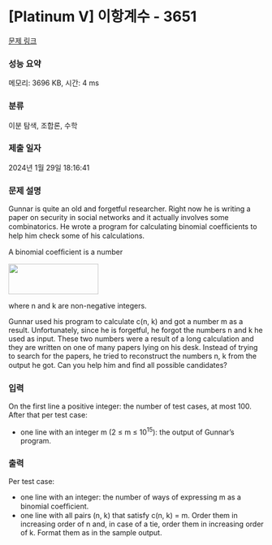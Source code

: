 # [Platinum V] 이항계수 - 3651 

[문제 링크](https://www.acmicpc.net/problem/3651) 

### 성능 요약

메모리: 3696 KB, 시간: 4 ms

### 분류

이분 탐색, 조합론, 수학

### 제출 일자

2024년 1월 29일 18:16:41

### 문제 설명

<p>Gunnar is quite an old and forgetful researcher. Right now he is writing a paper on security in social networks and it actually involves some combinatorics. He wrote a program for calculating binomial coefﬁcients to help him check some of his calculations.</p>

<p>A binomial coefﬁcient is a number</p>

<p><img alt="" src="https://www.acmicpc.net/upload/images/daum_equation_1358305217093.png" style="height:60px; opacity:0.9; width:177px"></p>

<p>where n and k are non-negative integers.</p>

<p>Gunnar used his program to calculate c(n, k) and got a number m as a result. Unfortunately, since he is forgetful, he forgot the numbers n and k he used as input. These two numbers were a result of a long calculation and they are written on one of many papers lying on his desk. Instead of trying to search for the papers, he tried to reconstruct the numbers n, k from the output he got. Can you help him and ﬁnd all possible candidates?</p>

### 입력 

 <p>On the first line a positive integer: the number of test cases, at most 100. After that per test case:</p>

<ul>
	<li>one line with an integer m (2 ≤ m ≤ 10<sup>15</sup>): the output of Gunnar’s program.</li>
</ul>

### 출력 

 <p>Per test case:</p>

<ul>
	<li>one line with an integer: the number of ways of expressing m as a binomial coefﬁcient.</li>
	<li>one line with all pairs (n, k) that satisfy c(n, k) = m. Order them in increasing order of n and, in case of a tie, order them in increasing order of k. Format them as in the sample output.</li>
</ul>

